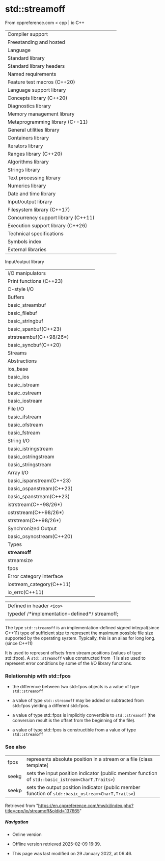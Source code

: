 # std::streamoff

From cppreference.com
< cpp‎ | io
C++

|  |  |  |  |  |
| --- | --- | --- | --- | --- |
| Compiler support | | | | |
| Freestanding and hosted | | | | |
| Language | | | | |
| Standard library | | | | |
| Standard library headers | | | | |
| Named requirements | | | | |
| Feature test macros (C++20) | | | | |
| Language support library | | | | |
| Concepts library (C++20) | | | | |
| Diagnostics library | | | | |
| Memory management library | | | | |
| Metaprogramming library (C++11) | | | | |
| General utilities library | | | | |
| Containers library | | | | |
| Iterators library | | | | |
| Ranges library (C++20) | | | | |
| Algorithms library | | | | |
| Strings library | | | | |
| Text processing library | | | | |
| Numerics library | | | | |
| Date and time library | | | | |
| Input/output library | | | | |
| Filesystem library (C++17) | | | | |
| Concurrency support library (C++11) | | | | |
| Execution support library (C++26) | | | | |
| Technical specifications | | | | |
| Symbols index | | | | |
| External libraries | | | | |

Input/output library

|  |  |  |  |  |
| --- | --- | --- | --- | --- |
| I/O manipulators | | | | |
| Print functions (C++23) | | | | |
| C-style I/O | | | | |
| Buffers | | | | |
| basic_streambuf | | | | |
| basic_filebuf | | | | |
| basic_stringbuf | | | | |
| basic_spanbuf(C++23) | | | | |
| strstreambuf(C++98/26\*) | | | | |
| basic_syncbuf(C++20) | | | | |
| Streams | | | | |
| Abstractions | | | | |
| ios_base | | | | |
| basic_ios | | | | |
| basic_istream | | | | |
| basic_ostream | | | | |
| basic_iostream | | | | |
| File I/O | | | | |
| basic_ifstream | | | | |
| basic_ofstream | | | | |
| basic_fstream | | | | |
| String I/O | | | | |
| basic_istringstream | | | | |
| basic_ostringstream | | | | |
| basic_stringstream | | | | |
| Array I/O | | | | |
| basic_ispanstream(C++23) | | | | |
| basic_ospanstream(C++23) | | | | |
| basic_spanstream(C++23) | | | | |
| istrstream(C++98/26\*) | | | | |
| ostrstream(C++98/26\*) | | | | |
| strstream(C++98/26\*) | | | | |
| Synchronized Output | | | | |
| basic_osyncstream(C++20) | | | | |
| Types | | | | |
| ****streamoff**** | | | | |
| streamsize | | | | |
| fpos | | | | |
| Error category interface | | | | |
| iostream_category(C++11) | | | | |
| io_errc(C++11) | | | | |

|  |  |  |
| --- | --- | --- |
| Defined in header `<ios>` |  |  |
| typedef /\*implementation-defined\*/ streamoff; |  |  |
|  |  |  |

The type `std::streamoff` is an implementation-defined signed integral(since C++11) type of sufficient size to represent the maximum possible file size supported by the operating system. Typically, this is an alias for long long.(since C++11)

It is used to represent offsets from stream positions (values of type std::fpos). A `std::streamoff` value constructed from -1 is also used to represent error conditions by some of the I/O library functions.

### Relationship with std::fpos

- the difference between two std::fpos objects is a value of type `std::streamoff`

- a value of type `std::streamoff` may be added or subtracted from std::fpos yielding a different std::fpos.

- a value of type std::fpos is implicitly convertible to `std::streamoff` (the conversion result is the offset from the beginning of the file).

- a value of type std::fpos is constructible from a value of type `std::streamoff`

### See also

|  |  |
| --- | --- |
| fpos | represents absolute position in a stream or a file   (class template) |
| seekg | sets the input position indicator   (public member function of `std::basic_istream<CharT,Traits>`) |
| seekp | sets the output position indicator   (public member function of `std::basic_ostream<CharT,Traits>`) |

Retrieved from "<https://en.cppreference.com/mwiki/index.php?title=cpp/io/streamoff&oldid=137665>"

##### Navigation

- Online version
- Offline version retrieved 2025-02-09 16:39.

- This page was last modified on 29 January 2022, at 06:46.